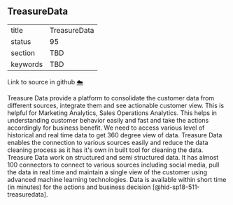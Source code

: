 ## TreasureData


|          |              |
| -------- | ------------ |
| title    | TreasureData |
| status   | 95           |
| section  | TBD          |
| keywords | TBD          |

Link to source in github [:cloud:](https://github.com/cloudmesh/technologies/blob/master/chapters/incomming/abstract-treasuredata.md)



Treasure Data provide a platform to consolidate the customer data from
different sources, integrate them and see actionable customer view. This
is helpful for Marketing Analytics, Sales Operations Analytics. This
helps in understanding customer behavior easily and fast and take the
actions accordingly for business benefit. We need to access various
level of historical and real time data to get 360 degree view of data.
Treasure Data enables the connection to various sources easily and
reduce the data cleaning process as it has it's own in built tool for
cleaning the data. Treasure Data work on structured and semi structured
data. It has almost 100 connectors to connect to various sources
including social media, pull the data in real time and maintain a single
view of the customer using advanced machine learning technologies. Data
is available within short time (in minutes) for the actions and business
decision [@hid-sp18-511-treasuredata].
